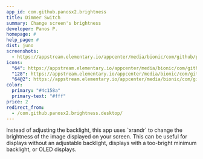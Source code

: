 ```yaml
---
app_id: com.github.panosx2.brightness
title: Dimmer Switch
summary: Change screen's brightness
developer: Panos P.
homepage: #
help_page: #
dist: juno
screenshots:
  - https://appstream.elementary.io/appcenter/media/bionic/com/github/panosx2.brightness/100EF8F50032920A00B581C27E1E3655/screenshots/image-1_orig.png
icons:
  "64": https://appstream.elementary.io/appcenter/media/bionic/com/github/panosx2.brightness/100EF8F50032920A00B581C27E1E3655/icons/64x64/com.github.panosx2.brightness_com.github.panosx2.brightness.png
  "128": https://appstream.elementary.io/appcenter/media/bionic/com/github/panosx2.brightness/100EF8F50032920A00B581C27E1E3655/icons/128x128/com.github.panosx2.brightness_com.github.panosx2.brightness.png
  "64@2": https://appstream.elementary.io/appcenter/media/bionic/com/github/panosx2.brightness/100EF8F50032920A00B581C27E1E3655/icons/64x64@2/com.github.panosx2.brightness_com.github.panosx2.brightness.png
color:
  primary: "#4c158a"
  primary-text: "#fff"
price: 2
redirect_from:
  - /com.github.panosx2.brightness.desktop/
---
```


<p>Instead of adjusting the backlight, this app uses `xrandr` to change the brightness of the image displayed on your screen. This can be useful for displays without an adjustable backlight, displays with a too-bright minimum backlight, or OLED displays.</p>